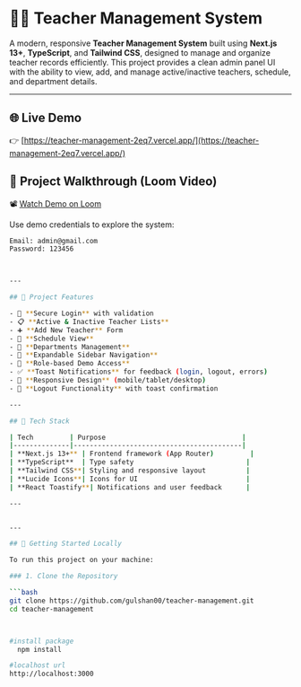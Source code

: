 # 👩‍🏫 Teacher Management System

A modern, responsive **Teacher Management System** built using **Next.js 13+**, **TypeScript**, and **Tailwind CSS**, designed to manage and organize teacher records efficiently. This project provides a clean admin panel UI with the ability to view, add, and manage active/inactive teachers, schedule, and department details.

---

## 🌐 Live Demo

👉 [https://teacher-management-2eq7.vercel.app/](https://teacher-management-2eq7.vercel.app/)

## 🎥 Project Walkthrough (Loom Video)

📽️ [Watch Demo on Loom](https://www.loom.com/share/6e8f7bfd8f2f44f78e78be6f03d535a9?sid=07b7ab07-c3ff-4864-a56c-cee5cfb6d491)


Use demo credentials to explore the system:

```bash
Email: admin@gmail.com  
Password: 123456



---

## 📌 Project Features

- 🔐 **Secure Login** with validation
- 📋 **Active & Inactive Teacher Lists**
- ➕ **Add New Teacher** Form
- 📆 **Schedule View**
- 🏢 **Departments Management**
- 📁 **Expandable Sidebar Navigation**
- 🎯 **Role-based Demo Access**
- ✅ **Toast Notifications** for feedback (login, logout, errors)
- 📱 **Responsive Design** (mobile/tablet/desktop)
- 🚪 **Logout Functionality** with toast confirmation

---

## 🧱 Tech Stack

| Tech         | Purpose                                  |
|--------------|------------------------------------------|
| **Next.js 13+** | Frontend framework (App Router)         |
| **TypeScript**  | Type safety                            |
| **Tailwind CSS**| Styling and responsive layout          |
| **Lucide Icons**| Icons for UI                           |
| **React Toastify**| Notifications and user feedback      |

---


---

## 🚀 Getting Started Locally

To run this project on your machine:

### 1. Clone the Repository

```bash
git clone https://github.com/gulshan00/teacher-management.git
cd teacher-management



#install package
  npm install

#localhost url 
http://localhost:3000

